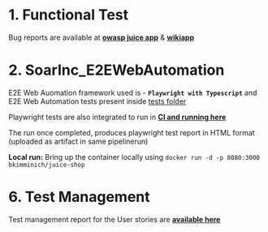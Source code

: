 # 1. Functional Test
Bug reports are available at **[owasp juice app](https://github.com/Aishwarya-U-R/SoarInc_E2EWebAutomation/blob/main/Functional_Test_Bugs_Reports/OWASP_JuiceShop_BugReport.pdf)** & **[wikiapp](https://github.com/Aishwarya-U-R/SoarInc_E2EWebAutomation/blob/main/Functional_Test_Bugs_Reports/Wikiapp_BugReport.pdf)**

# 2. SoarInc_E2EWebAutomation

E2E Web Auomation framework used is - **`Playwright with Typescript`** and E2E Web Automation tests present inside [tests folder](https://github.com/Aishwarya-U-R/SoarInc_E2EWebAutomation/tree/main/tests)

Playwright tests are also integrated to run in **[CI and running here](https://github.com/Aishwarya-U-R/SoarInc_E2EWebAutomation/actions/workflows/playwright.yml)**

The run once completed, produces playwright test report in HTML format (uploaded as artifact in same pipelinerun)

**Local run:** Bring up the container locally using `docker run -d -p 8080:3000 bkimminich/juice-shop`

# 6. Test Management
Test management report for the User stories are **[available here](https://github.com/Aishwarya-U-R/SoarInc_E2EWebAutomation/blob/main/TestManagement_Report/Test%20mangement.pdf)**

